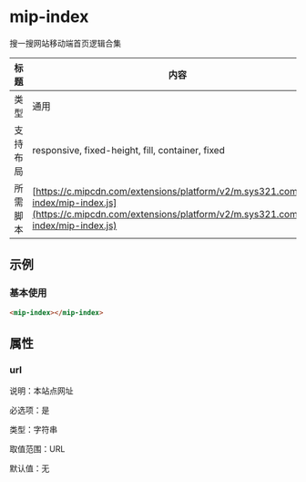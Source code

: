 # mip-index

搜一搜网站移动端首页逻辑合集

标题|内容
----|----
类型| 通用
支持布局| responsive, fixed-height, fill, container, fixed
所需脚本| [https://c.mipcdn.com/extensions/platform/v2/m.sys321.com/mip-index/mip-index.js](https://c.mipcdn.com/extensions/platform/v2/m.sys321.com/mip-index/mip-index.js)

## 示例

### 基本使用

```html
<mip-index></mip-index>
```

## 属性

### url

说明：本站点网址

必选项：是

类型：字符串

取值范围：URL

默认值：无